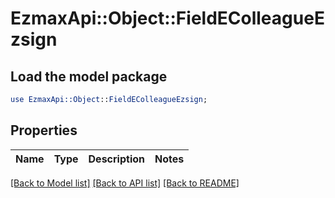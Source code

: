 # EzmaxApi::Object::FieldEColleagueEzsign

## Load the model package
```perl
use EzmaxApi::Object::FieldEColleagueEzsign;
```

## Properties
Name | Type | Description | Notes
------------ | ------------- | ------------- | -------------

[[Back to Model list]](../README.md#documentation-for-models) [[Back to API list]](../README.md#documentation-for-api-endpoints) [[Back to README]](../README.md)


